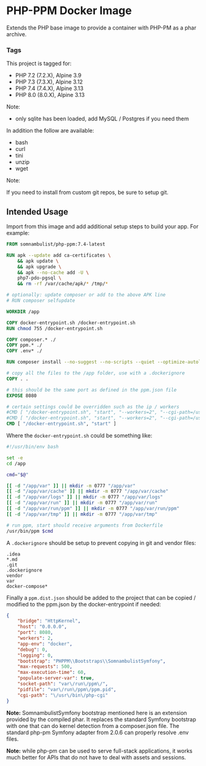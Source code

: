 # PHP-PPM Docker Image

Extends the PHP base image to provide a container with PHP-PM as a phar archive.

### Tags

This project is tagged for:
 
 * PHP 7.2 (7.2.X), Alpine 3.9
 * PHP 7.3 (7.3.X), Alpine 3.12
 * PHP 7.4 (7.4.X), Alpine 3.13
 * PHP 8.0 (8.0.X), Alpine 3.13

Note:

 * only sqlite has been loaded, add MySQL / Postgres if you need them
 
In addition the follow are available:

 * bash
 * curl
 * tini
 * unzip
 * wget

Note:

If you need to install from custom git repos, be sure to setup git.
 
## Intended Usage

Import from this image and add additional setup steps to build your app. For example:

```dockerfile
FROM somnambulist/php-ppm:7.4-latest

RUN apk --update add ca-certificates \
    && apk update \
    && apk upgrade \
    && apk --no-cache add -U \
    php7-pdo-pgsql \
    && rm -rf /var/cache/apk/* /tmp/*

# optionally: update composer or add to the above APK line
# RUN composer selfupdate

WORKDIR /app

COPY docker-entrypoint.sh /docker-entrypoint.sh
RUN chmod 755 /docker-entrypoint.sh

COPY composer.* ./
COPY ppm.* ./
COPY .env* ./

RUN composer install --no-suggest --no-scripts --quiet --optimize-autoloader

# copy all the files to the /app folder, use with a .dockerignore
COPY . .

# this should be the same port as defined in the ppm.json file
EXPOSE 8080

# certain settings could be overridden such as the ip / workers
#CMD [ "/docker-entrypoint.sh", "start", "--workers=2", "--cgi-path=/usr/bin/php-cgi7", "--host=0.0.0.0" ]
#CMD [ "/docker-entrypoint.sh", "start", "--workers=2", "--cgi-path=/usr/bin/php-cgi8", "--host=0.0.0.0" ]
CMD [ "/docker-entrypoint.sh", "start" ]
```

Where the `docker-entrypoint.sh` could be something like:

```bash
#!/usr/bin/env bash

set -e
cd /app

cmd="$@"

[[ -d "/app/var" ]] || mkdir -m 0777 "/app/var"
[[ -d "/app/var/cache" ]] || mkdir -m 0777 "/app/var/cache"
[[ -d "/app/var/logs" ]] || mkdir -m 0777 "/app/var/logs"
[[ -d "/app/var/run" ]] || mkdir -m 0777 "/app/var/run"
[[ -d "/app/var/run/ppm" ]] || mkdir -m 0777 "/app/var/run/ppm"
[[ -d "/app/var/tmp" ]] || mkdir -m 0777 "/app/var/tmp"

# run ppm, start should receive arguments from Dockerfile
/usr/bin/ppm $cmd
```

A `.dockerignore` should be setup to prevent copying in git and vendor files:

```
.idea
*.md
.git
.dockerignore
vendor
var
docker-compose*
```

Finally a `ppm.dist.json` should be added to the project that can be copied / modified
to the ppm.json by the docker-entrypoint if needed:

```json
{
    "bridge": "HttpKernel",
    "host": "0.0.0.0",
    "port": 8080,
    "workers": 2,
    "app-env": "docker",
    "debug": 0,
    "logging": 0,
    "bootstrap": "PHPPM\\Bootstraps\\SomnambulistSymfony",
    "max-requests": 500,
    "max-execution-time": 60,
    "populate-server-var": true,
    "socket-path": "var\/run\/ppm\/",
    "pidfile": "var\/run\/ppm\/ppm.pid",
    "cgi-path": "\/usr\/bin\/php-cgi"
}
```

__Note:__ SomnambulistSymfony bootstrap mentioned here is an extension provided by the compiled phar.
It replaces the standard Symfony bootstrap with one that can do kernel detection from a composer.json
file. The standard php-pm Symfony adapter from 2.0.6 can properly resolve .env files.  

__Note:__ while php-pm can be used to serve full-stack applications, it works much better for
APIs that do not have to deal with assets and sessions.
